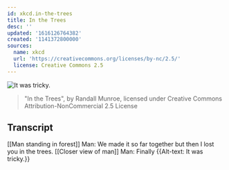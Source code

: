 ```yaml
---
id: xkcd.in-the-trees
title: In the Trees
desc: ''
updated: '1616126764382'
created: '1141372800000'
sources:
  name: xkcd
  url: 'https://creativecommons.org/licenses/by-nc/2.5/'
  license: Creative Commons 2.5
---
```

![It was tricky.](https://imgs.xkcd.com/comics/in_the_trees.jpg)
> "In the Trees", by Randall Munroe, licensed under Creative Commons Attribution-NonCommercial 2.5 License

## Transcript
[[Man standing in forest]]
Man: We made it so far together but then I lost you in the trees.
[[Closer view of man]]
Man: Finally
{{Alt-text: It was tricky.}}
